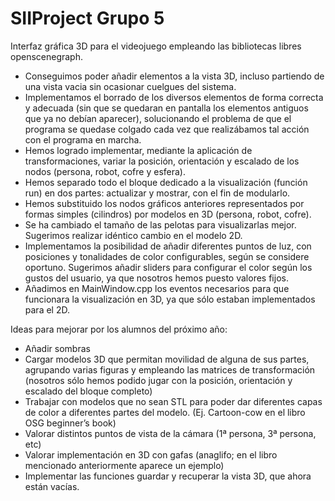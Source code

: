 # SIIProject Grupo 5

Interfaz gráfica 3D para el videojuego empleando las bibliotecas libres openscenegraph.

- Conseguimos poder añadir elementos a la vista 3D, incluso partiendo de una vista vacia sin ocasionar cuelgues del sistema.
- Implementamos el borrado de los diversos elementos de forma correcta y adecuada (sin que se quedaran en pantalla los elementos antiguos que ya no debían aparecer), solucionando el problema de que el programa se quedase colgado cada vez que realizábamos tal acción con el programa en marcha.
- Hemos logrado implementar, mediante la aplicación de transformaciones, variar la posición, orientación y escalado de los nodos (persona, robot, cofre y esfera).
- Hemos separado todo el bloque dedicado a la visualización (función run) en dos partes: actualizar y mostrar, con el fin de modularlo.
- Hemos substituido los nodos gráficos anteriores  representados por formas simples (cilindros) por modelos en 3D (persona, robot, cofre). 
- Se ha cambiado el tamaño de las pelotas para visualizarlas mejor. Sugerimos realizar idéntico cambio en el modelo 2D.
- Implementamos la posibilidad de añadir diferentes puntos de luz, con posiciones y tonalidades de color configurables, según se considere oportuno. Sugerimos añadir sliders para configurar el color según los gustos del usuario, ya que nosotros hemos puesto valores fijos.
- Añadimos en MainWindow.cpp los eventos necesarios para que funcionara la visualización en 3D, ya que sólo estaban implementados para el 2D.

Ideas para mejorar por los alumnos del próximo año:
- Añadir sombras
- Cargar modelos 3D que permitan movilidad de alguna de sus partes, agrupando varias figuras y empleando las matrices de transformación (nosotros sólo hemos podido jugar con la posición, orientación y escalado del bloque completo)
- Trabajar con modelos que no sean STL para poder dar diferentes capas de color a diferentes partes del modelo. (Ej. Cartoon-cow en el libro OSG beginner’s book)
- Valorar distintos puntos de vista de la cámara (1ª persona, 3ª persona, etc)
- Valorar implementación en 3D con gafas (anaglifo; en el libro mencionado anteriormente aparece un ejemplo)
- Implementar las funciones guardar y recuperar la vista 3D, que ahora están vacías.
